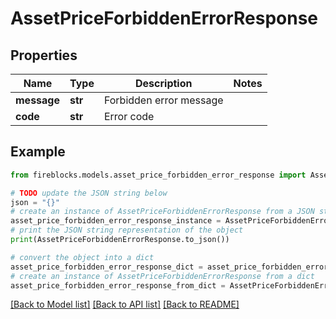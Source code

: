 # AssetPriceForbiddenErrorResponse


## Properties

Name | Type | Description | Notes
------------ | ------------- | ------------- | -------------
**message** | **str** | Forbidden error message | 
**code** | **str** | Error code | 

## Example

```python
from fireblocks.models.asset_price_forbidden_error_response import AssetPriceForbiddenErrorResponse

# TODO update the JSON string below
json = "{}"
# create an instance of AssetPriceForbiddenErrorResponse from a JSON string
asset_price_forbidden_error_response_instance = AssetPriceForbiddenErrorResponse.from_json(json)
# print the JSON string representation of the object
print(AssetPriceForbiddenErrorResponse.to_json())

# convert the object into a dict
asset_price_forbidden_error_response_dict = asset_price_forbidden_error_response_instance.to_dict()
# create an instance of AssetPriceForbiddenErrorResponse from a dict
asset_price_forbidden_error_response_from_dict = AssetPriceForbiddenErrorResponse.from_dict(asset_price_forbidden_error_response_dict)
```
[[Back to Model list]](../README.md#documentation-for-models) [[Back to API list]](../README.md#documentation-for-api-endpoints) [[Back to README]](../README.md)


